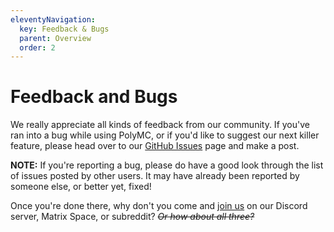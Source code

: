 ```yaml
---
eleventyNavigation:
  key: Feedback & Bugs
  parent: Overview
  order: 2
--- 
```


# Feedback and Bugs

We really appreciate all kinds of feedback from our community. If you've ran into a bug while using PolyMC, or if you'd like to suggest our next killer feature, please head over to our [GitHub Issues](https://github.com/PolyMC/PolyMC/issues) page and make a post.

**NOTE:** If you're reporting a bug, please do have a good look through the list of issues posted by other users. It may have already been reported by someone else, or better yet, fixed!

Once you're done there, why don't you come and [join us](https://polymc.org/#get-involved) on our Discord server, Matrix Space, or subreddit? ~~*Or how about all three?*~~
